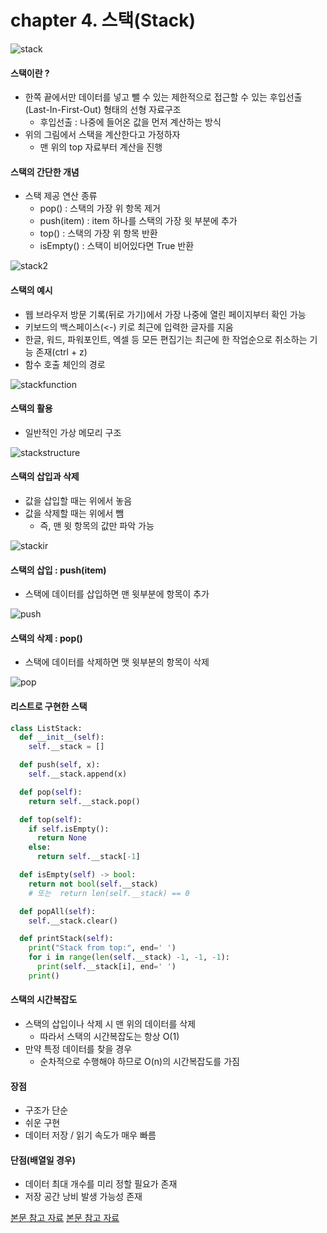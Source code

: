 # chapter 4. 스택(Stack)

![stack](https://github.com/BangYunseo/TIL/blob/main/CS/Data%20Structure/%20Image/ch04/stack.PNG)

#### 스택이란 ? 
* 한쪽 끝에서만 데이터를 넣고 뺄 수 있는 제한적으로 접근할 수 있는 후입선출(Last-In-First-Out) 형태의 선형 자료구조
  * 후입선출 : 나중에 들어온 값을 먼저 계산하는 방식
* 위의 그림에서 스택을 계산한다고 가정하자
  * 맨 위의 top 자료부터 계산을 진행

#### 스택의 간단한 개념
* 스택 제공 연산 종류
  * pop() : 스택의 가장 위 항목 제거
  * push(item) : item 하나를 스택의 가장 윗 부분에 추가
  * top() : 스택의 가장 위 항목 반환
  * isEmpty() : 스택이 비어있다면 True 반환

![stack2](https://github.com/BangYunseo/TIL/blob/main/CS/Data%20Structure/%20Image/ch04/stack2.PNG)

#### 스택의 예시
* 웹 브라우저 방문 기록(뒤로 가기)에서 가장 나중에 열린 페이지부터 확인 가능
* 키보드의 백스페이스(<-) 키로 최근에 입력한 글자를 지움
* 한글, 워드, 파워포인트, 엑셀 등 모든 편집기는 최근에 한 작업순으로 취소하는 기능 존재(ctrl + z)
* 함수 호출 체인의 경로

![stackfunction](https://github.com/BangYunseo/TIL/blob/main/CS/Data%20Structure/%20Image/ch04/stackfunction.PNG)

#### 스택의 활용
* 일반적인 가상 메모리 구조

![stackstructure](https://github.com/BangYunseo/TIL/blob/main/CS/Data%20Structure/%20Image/ch04/stackstructure.PNG)

#### 스택의 삽입과 삭제
* 값을 삽입할 때는 위에서 놓음
* 값을 삭제할 때는 위에서 뺌
  * 즉, 맨 윗 항목의 값만 파악 가능

![stackir](https://github.com/BangYunseo/TIL/blob/main/CS/Data%20Structure/%20Image/ch04/stackir.PNG)

#### 스택의 삽입 : push(item)
* 스택에 데이터를 삽입하면 맨 윗부분에 항목이 추가

![push](https://github.com/BangYunseo/TIL/blob/main/CS/Data%20Structure/%20Image/ch04/push.PNG)

#### 스택의 삭제 : pop()
* 스택에 데이터를 삭제하면 맷 윗부분의 항목이 삭제

![pop](https://github.com/BangYunseo/TIL/blob/main/CS/Data%20Structure/%20Image/ch04/pop.PNG)

#### 리스트로 구현한 스택
```py
class ListStack:
  def __init__(self):
    self.__stack = []

  def push(self, x):
    self.__stack.append(x)

  def pop(self):
    return self.__stack.pop()

  def top(self):
    if self.isEmpty():
      return None
    else:
      return self.__stack[-1]

  def isEmpty(self) -> bool:
    return not bool(self.__stack)
    # 또는  return len(self.__stack) == 0

  def popAll(self):
    self.__stack.clear()

  def printStack(self):
    print("Stack from top:", end=' ')
    for i in range(len(self.__stack) -1, -1, -1):
      print(self.__stack[i], end=' ')
    print()
```

#### 스택의 시간복잡도
* 스택의 삽입이나 삭제 시 맨 위의 데이터를 삭제
  * 따라서 스택의 시간복잡도는 항상 O(1)
* 만약 특정 데이터를 찾을 경우
  * 순차적으로 수행해야 하므로 O(n)의 시간복잡도를 가짐

#### 장점 
* 구조가 단순
* 쉬운 구현
* 데이터 저장 / 읽기 속도가 매우 빠름
    
#### 단점(배열일 경우)
* 데이터 최대 개수를 미리 정할 필요가 존재
* 저장 공간 낭비 발생 가능성 존재

[본문 참고 자료](https://velog.io/@alkwen0996/%EC%9E%90%EB%A3%8C%EA%B5%AC%EC%A1%B0-%EC%8A%A4%ED%83%9DStack)
[본문 참고 자료](https://jin-network.tistory.com/130)

